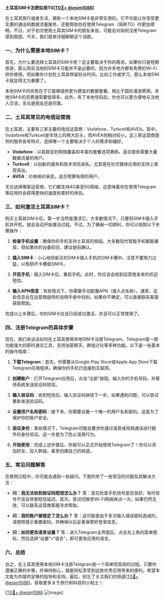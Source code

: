 **土耳其SIM卡怎麽註冊TG[[TG💪+ @esim1088](https://t.me/s/esim1088)]**

在土耳其旅行或者生活，拥有一个本地SIM卡是非常实用的。它不仅能让你享受更实惠的通话和数据流量服务，还能帮助你在使用Telegram（简称TG）时更加顺畅。不过，对于初次使用土耳其SIM卡的朋友来说，可能会对如何注册Telegram感到困惑。今天，我们就来详细聊聊这个话题。

### 一、为什么需要本地SIM卡？

首先，为什么要选择土耳其的SIM卡呢？这主要取决于你的需求。如果你只是短期旅游，那么购买当地的SIM卡可能并不是必要的，因为许多地方都有免费的Wi-Fi供你使用。但如果你计划在土耳其停留较长时间，比如工作或学习，那么本地SIM卡就显得尤为重要了。

本地SIM卡的优势在于它能够提供更为便宜的数据套餐。相比于国际漫游费用，本地SIM卡的资费通常要低得多。此外，有了本地号码后，你也可以更方便地与当地人交流，无论是朋友还是同事。

### 二、土耳其常见的电信运营商

在土耳其，主要有三家主要的电信运营商：Vodafone、Turkcell和AVEA。其中，Vodafone和Turkcell是市场上的两大巨头，而AVEA则相对较小。这三家运营商提供的服务各有特点，选择哪一个主要取决于个人的需求和偏好。

- **Vodafone**：以其稳定的网络覆盖和丰富的套餐选项著称。适合那些需要大量数据流量的用户。
- **Turkcell**：以创新的服务和技术领先闻名，尤其是在社交媒体应用的支持上表现突出。
- **AVEA**：价格相对亲民，适合预算有限的用户。

无论选择哪家运营商，它们都支持4G甚至5G网络，这意味着你在使用Telegram等应用时会获得更快的速度和更好的体验。

### 三、如何激活土耳其SIM卡？

购买土耳其SIM卡后，第一步当然是激活它。大多数情况下，只要将SIM卡插入手机并开机，就会自动开始激活过程。不过，为了确保一切顺利，你可以按照以下步骤操作：

1. **检查手机设置**：确保你的手机支持土耳其的频段。大多数现代智能手机都能兼容，但如果你的设备较旧，建议提前确认。
   
2. **插入SIM卡**：小心地将新买的SIM卡插入手机的SIM卡槽中。注意不要用力过猛，以免损坏卡槽或SIM卡。

3. **开启手机**：插入SIM卡后，重启手机。此时，你应该会收到运营商发来的欢迎短信。

4. **输入APN信息**：有些情况下，你需要手动配置APN（接入点名称）。通常，这些信息会在运营商提供的说明手册中找到。如果你不确定，可以直接联系客服获取帮助。

完成以上步骤后，你的SIM卡应该已经成功激活，并且可以正常使用了。

### 四、注册Telegram的具体步骤

现在，我们来谈谈如何在土耳其使用本地SIM卡注册Telegram。Telegram是一款功能强大的即时通讯工具，支持加密聊天、群组讨论等多种功能。以下是一些基本的操作指南：

1. **下载Telegram**：首先，你需要从Google Play Store或Apple App Store下载Telegram应用程序。确保你的手机已连接到互联网。

2. **创建账户**：打开Telegram应用后，点击“注册”按钮。输入你的手机号码，并等待系统发送验证码短信。

3. **输入验证码**：收到短信后，输入验证码继续下一步。如果遇到问题，可以尝试重新发送验证码。

4. **设置用户名和密码**：接下来，你需要设置一个唯一的用户名和密码。这是为了保护你的账户安全。

5. **验证身份**：某些情况下，Telegram可能会要求你通过语音或视频通话进行额外的身份验证。这一步是为了防止滥用行为。

6. **开始使用**：完成上述步骤后，你就可以正式开始使用Telegram了！你可以添加好友、加入群组，甚至创建自己的频道。

### 五、常见问题解答

在使用过程中，你可能会遇到一些疑问。下面列举了一些常见的问题及其解决方法：

- **问：我无法收到验证码短信怎么办？**
  答：首先检查手机信号是否良好，有时信号不佳会导致短信延迟。其次，尝试切换至Wi-Fi网络再试一次。如果仍然无效，可以联系运营商客服寻求帮助。

- **问：我的账户被锁定了怎么办？**
  答：这可能是由于多次输入错误密码造成的。请按照提示重置密码，并确保以后妥善保管好登录信息。

- **问：如何更改语言设置？**
  答：进入Telegram主界面后，点击左上角的菜单图标，然后选择“设置”>“语言”，即可更改应用的语言。

### 六、总结

总之，在土耳其使用本地SIM卡注册Telegram是一个简单而高效的过程。只要你遵循正确的步骤，并保持耐心，就能轻松享受到这款优秀应用带来的便利。希望本文能为你提供足够的指导和支持。最后，别忘了关注我们的频道[[TG💪+ @esim1088](https://t.me/s/esim1088)]，获取更多关于旅行和科技的小贴士！

[[TG💪+ @esim1088](https://t.me/s/esim1088) ![Image](https://i.postimg.cc/4NQfJmqS/Snipaste-2025-05-13-00-14-12.png)]